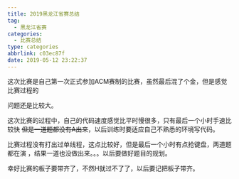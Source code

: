 ```yaml
---
title: 2019黑龙江省赛总结
tag:
  - 黑龙江省赛
categories:
  - 比赛总结
type: categories
abbrlink: c03ec87f
date: 2019-05-12 23:22:37
---
```


这次比赛是自己第一次正式参加ACM赛制的比赛，虽然最后混了个金，但是感觉比赛过程的
<!--more-->
问题还是比较大。

这次比赛的过程中，自己的代码速度感觉比平时慢很多，只有最后一个小时手速比较快
~~但是一道题都没有A出来~~，以后训练时要适应自己不熟悉的环境写代码。

比赛过程没有打出过单线程，这点比较好，但是最后一个小时有点抢键盘，两道题都在演
，结果一道也没做出来。。。以后要做好题目的规划。

幸好比赛的板子要带齐了，不然H就过不了了，以后要记把板子带齐。